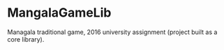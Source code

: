 # MangalaGameLib
Managala traditional game, 2016 university assignment (project built as a core library).

